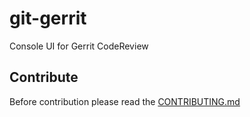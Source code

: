 # git-gerrit

Console UI for Gerrit CodeReview

## Contribute

Before contribution please read the [CONTRIBUTING.md](CONTRIBUTING.md)
